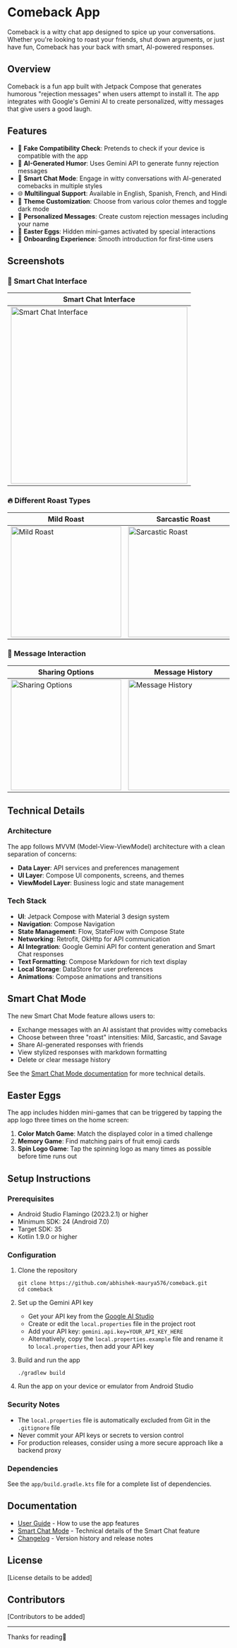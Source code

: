 # Comeback App

Comeback is a witty chat app designed to spice up your conversations. Whether you're looking to roast your friends, shut down arguments, or just have fun, Comeback has your back with smart, AI-powered responses.

## Overview

Comeback is a fun app built with Jetpack Compose that generates humorous "rejection messages" when users attempt to install it. The app integrates with Google's Gemini AI to create personalized, witty messages that give users a good laugh.

## Features

- 🚀 **Fake Compatibility Check**: Pretends to check if your device is compatible with the app
- 🤣 **AI-Generated Humor**: Uses Gemini API to generate funny rejection messages
- 💬 **Smart Chat Mode**: Engage in witty conversations with AI-generated comebacks in multiple styles
- 🌐 **Multilingual Support**: Available in English, Spanish, French, and Hindi
- 🎨 **Theme Customization**: Choose from various color themes and toggle dark mode
- 👤 **Personalized Messages**: Create custom rejection messages including your name
- 🥚 **Easter Eggs**: Hidden mini-games activated by special interactions
- 🧭 **Onboarding Experience**: Smooth introduction for first-time users

## Screenshots
### 📱 Smart Chat Interface

| Smart Chat Interface |
|----------------------|
| <img src="docs/image/smart_chat_interface.jpg" alt="Smart Chat Interface" width="400"/> |

### 🔥 Different Roast Types

| Mild Roast | Sarcastic Roast | Savage Roast |
|------------|------------------|--------------|
| <img src="docs/image/mild_roast.jpg" alt="Mild Roast" width="250"/> | <img src="docs/image/sarcastic_roast.jpg" alt="Sarcastic Roast" width="250"/> | <img src="docs/image/savage_roast.jpg" alt="Savage Roast" width="250"/> |

### 💬 Message Interaction

| Sharing Options | Message History | App Interface |
|-----------------|------------------|----------------|
| <img src="docs/image/sharing_options.jpg" alt="Sharing Options" width="250"/> | <img src="docs/image/message_history.jpg" alt="Message History" width="250"/> | <img src="docs/image/app_interface.jpg" alt="App Interface" width="250"/> |

## Technical Details

### Architecture
The app follows MVVM (Model-View-ViewModel) architecture with a clean separation of concerns:

- **Data Layer**: API services and preferences management
- **UI Layer**: Compose UI components, screens, and themes
- **ViewModel Layer**: Business logic and state management

### Tech Stack
- **UI**: Jetpack Compose with Material 3 design system
- **Navigation**: Compose Navigation
- **State Management**: Flow, StateFlow with Compose State
- **Networking**: Retrofit, OkHttp for API communication
- **AI Integration**: Google Gemini API for content generation and Smart Chat responses
- **Text Formatting**: Compose Markdown for rich text display
- **Local Storage**: DataStore for user preferences
- **Animations**: Compose animations and transitions

## Smart Chat Mode

The new Smart Chat Mode feature allows users to:
- Exchange messages with an AI assistant that provides witty comebacks
- Choose between three "roast" intensities: Mild, Sarcastic, and Savage
- Share AI-generated responses with friends
- View stylized responses with markdown formatting
- Delete or clear message history

See the [Smart Chat Mode documentation](./docs/SmartChatMode.md) for more technical details.

## Easter Eggs

The app includes hidden mini-games that can be triggered by tapping the app logo three times on the home screen:

1. **Color Match Game**: Match the displayed color in a timed challenge
2. **Memory Game**: Find matching pairs of fruit emoji cards
3. **Spin Logo Game**: Tap the spinning logo as many times as possible before time runs out

## Setup Instructions

### Prerequisites
- Android Studio Flamingo (2023.2.1) or higher
- Minimum SDK: 24 (Android 7.0)
- Target SDK: 35
- Kotlin 1.9.0 or higher

### Configuration

1. Clone the repository
   ```
   git clone https://github.com/abhishek-maurya576/comeback.git
   cd comeback
   ```

2. Set up the Gemini API key
   - Get your API key from the [Google AI Studio](https://makersuite.google.com/app/apikey)
   - Create or edit the `local.properties` file in the project root
   - Add your API key: `gemini.api.key=YOUR_API_KEY_HERE`
   - Alternatively, copy the `local.properties.example` file and rename it to `local.properties`, then add your API key

3. Build and run the app
   ```
   ./gradlew build
   ```
   
4. Run the app on your device or emulator from Android Studio

### Security Notes

- The `local.properties` file is automatically excluded from Git in the `.gitignore` file
- Never commit your API keys or secrets to version control
- For production releases, consider using a more secure approach like a backend proxy

### Dependencies
See the `app/build.gradle.kts` file for a complete list of dependencies.

## Documentation

- [User Guide](./docs/UserGuide.md) - How to use the app features
- [Smart Chat Mode](./docs/SmartChatMode.md) - Technical details of the Smart Chat feature
- [Changelog](./CHANGELOG.md) - Version history and release notes

## License

[License details to be added]

## Contributors

[Contributors to be added] 
___
Thanks for reading💌